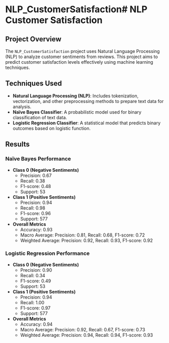 # NLP_CustomerSatisfaction# NLP Customer Satisfaction

## Project Overview
The `NLP_CustomerSatisfaction` project uses Natural Language Processing (NLP) to analyze customer sentiments from reviews. This project aims to predict customer satisfaction levels effectively using machine learning techniques.

## Techniques Used
- **Natural Language Processing (NLP)**: Includes tokenization, vectorization, and other preprocessing methods to prepare text data for analysis.
- **Naïve Bayes Classifier**: A probabilistic model used for binary classification of text data.
- **Logistic Regression Classifier**: A statistical model that predicts binary outcomes based on logistic function.

## Results

### Naïve Bayes Performance
- **Class 0 (Negative Sentiments)**
  - Precision: 0.67
  - Recall: 0.38
  - F1-score: 0.48
  - Support: 53
- **Class 1 (Positive Sentiments)**
  - Precision: 0.94
  - Recall: 0.98
  - F1-score: 0.96
  - Support: 577
- **Overall Metrics**
  - Accuracy: 0.93
  - Macro Average: Precision: 0.81, Recall: 0.68, F1-score: 0.72
  - Weighted Average: Precision: 0.92, Recall: 0.93, F1-score: 0.92

### Logistic Regression Performance
- **Class 0 (Negative Sentiments)**
  - Precision: 0.90
  - Recall: 0.34
  - F1-score: 0.49
  - Support: 53
- **Class 1 (Positive Sentiments)**
  - Precision: 0.94
  - Recall: 1.00
  - F1-score: 0.97
  - Support: 577
- **Overall Metrics**
  - Accuracy: 0.94
  - Macro Average: Precision: 0.92, Recall: 0.67, F1-score: 0.73
  - Weighted Average: Precision: 0.94, Recall: 0.94, F1-score: 0.93

